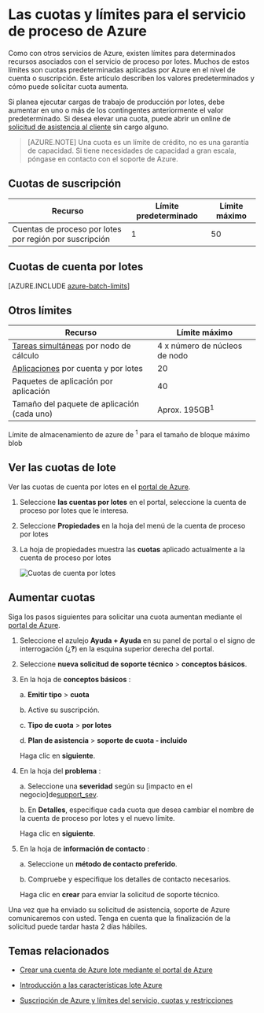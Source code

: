 <properties
    pageTitle="Cuotas de servicio y límites de lotes | Microsoft Azure"
    description="Obtenga información sobre las restricciones, límites y cuotas de Azure lote predeterminado y cómo solicitar cuota aumenta"
    services="batch"
    documentationCenter=""
    authors="mmacy"
    manager="timlt"
    editor=""/>

<tags
    ms.service="batch"
    ms.workload="big-compute"
    ms.tgt_pltfrm="na"
    ms.devlang="na"
    ms.topic="article"
    ms.date="09/10/2016"
    ms.author="marsma"/>

# <a name="quotas-and-limits-for-the-azure-batch-service"></a>Las cuotas y límites para el servicio de proceso de Azure

Como con otros servicios de Azure, existen límites para determinados recursos asociados con el servicio de proceso por lotes. Muchos de estos límites son cuotas predeterminadas aplicadas por Azure en el nivel de cuenta o suscripción. Este artículo describen los valores predeterminados y cómo puede solicitar cuota aumenta.

Si planea ejecutar cargas de trabajo de producción por lotes, debe aumentar en uno o más de los contingentes anteriormente el valor predeterminado. Si desea elevar una cuota, puede abrir un online de [solicitud de asistencia al cliente](#increase-a-quota) sin cargo alguno.

>[AZURE.NOTE] Una cuota es un límite de crédito, no es una garantía de capacidad. Si tiene necesidades de capacidad a gran escala, póngase en contacto con el soporte de Azure.

## <a name="subscription-quotas"></a>Cuotas de suscripción
**Recurso**|**Límite predeterminado**|**Límite máximo**
---|---|---
Cuentas de proceso por lotes por región por suscripción | 1 | 50

## <a name="batch-account-quotas"></a>Cuotas de cuenta por lotes
[AZURE.INCLUDE [azure-batch-limits](../../includes/azure-batch-limits.md)]

## <a name="other-limits"></a>Otros límites
**Recurso**|**Límite máximo**
---|---
[Tareas simultáneas](batch-parallel-node-tasks.md) por nodo de cálculo | 4 x número de núcleos de nodo
[Aplicaciones](batch-application-packages.md) por cuenta y por lotes        | 20
Paquetes de aplicación por aplicación  | 40
Tamaño del paquete de aplicación (cada uno)       | Aprox. 195GB<sup>1</sup>

Límite de almacenamiento de azure de <sup>1</sup> para el tamaño de bloque máximo blob

## <a name="view-batch-quotas"></a>Ver las cuotas de lote

Ver las cuotas de cuenta por lotes en el [portal de Azure][portal].

1. Seleccione **las cuentas por lotes** en el portal, seleccione la cuenta de proceso por lotes que le interesa.

2. Seleccione **Propiedades** en la hoja del menú de la cuenta de proceso por lotes

3. La hoja de propiedades muestra las **cuotas** aplicado actualmente a la cuenta de proceso por lotes

    ![Cuotas de cuenta por lotes][account_quotas]

## <a name="increase-a-quota"></a>Aumentar cuotas

Siga los pasos siguientes para solicitar una cuota aumentan mediante el [portal de Azure][portal].

1. Seleccione el azulejo **Ayuda + Ayuda** en su panel de portal o el signo de interrogación (¿**?**) en la esquina superior derecha del portal.

2. Seleccione **nueva solicitud de soporte técnico** > **conceptos básicos**.

3. En la hoja de **conceptos básicos** :

    a. **Emitir tipo** > **cuota**

    b. Active su suscripción.

    c. **Tipo de cuota** > **por lotes**

    d. **Plan de asistencia** > **soporte de cuota - incluido**

    Haga clic en **siguiente**.

4. En la hoja del **problema** :

    a. Seleccione una **severidad** según su [impacto en el negocio]de[support_sev].

    b. En **Detalles**, especifique cada cuota que desea cambiar el nombre de la cuenta de proceso por lotes y el nuevo límite.

    Haga clic en **siguiente**.

5. En la hoja de **información de contacto** :

    a. Seleccione un **método de contacto preferido**.

    b. Compruebe y especifique los detalles de contacto necesarios.

    Haga clic en **crear** para enviar la solicitud de soporte técnico.

Una vez que ha enviado su solicitud de asistencia, soporte de Azure comunicaremos con usted. Tenga en cuenta que la finalización de la solicitud puede tardar hasta 2 días hábiles.

## <a name="related-topics"></a>Temas relacionados

* [Crear una cuenta de Azure lote mediante el portal de Azure](batch-account-create-portal.md)

* [Introducción a las características lote Azure](batch-api-basics.md)

* [Suscripción de Azure y límites del servicio, cuotas y restricciones](../azure-subscription-service-limits.md)

[portal]: https://portal.azure.com
[portal_classic_increase]: https://azure.microsoft.com/blog/2014/06/04/azure-limits-quotas-increase-requests/
[support_sev]: http://aka.ms/supportseverity

[account_quotas]: ./media/batch-quota-limit/accountquota_portal.PNG
